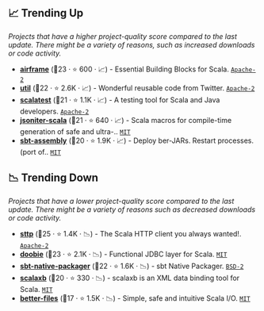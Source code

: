 ## 📈 Trending Up

_Projects that have a higher project-quality score compared to the last update. There might be a variety of reasons, such as increased downloads or code activity._

- <b><a href="https://github.com/wvlet/airframe">airframe</a></b> (🥇23 ·  ⭐ 600 · 📈) - Essential Building Blocks for Scala. <code><a href="http://bit.ly/3nYMfla">Apache-2</a></code>
- <b><a href="https://github.com/twitter/util">util</a></b> (🥈22 ·  ⭐ 2.6K · 📈) - Wonderful reusable code from Twitter. <code><a href="http://bit.ly/3nYMfla">Apache-2</a></code>
- <b><a href="https://github.com/scalatest/scalatest">scalatest</a></b> (🥈21 ·  ⭐ 1.1K · 📈) - A testing tool for Scala and Java developers. <code><a href="http://bit.ly/3nYMfla">Apache-2</a></code>
- <b><a href="https://github.com/plokhotnyuk/jsoniter-scala">jsoniter-scala</a></b> (🥇21 ·  ⭐ 640 · 📈) - Scala macros for compile-time generation of safe and ultra-.. <code><a href="http://bit.ly/34MBwT8">MIT</a></code>
- <b><a href="https://github.com/sbt/sbt-assembly">sbt-assembly</a></b> (🥇20 ·  ⭐ 1.9K · 📈) - Deploy ber-JARs. Restart processes. (port of.. <code><a href="http://bit.ly/34MBwT8">MIT</a></code>

## 📉 Trending Down

_Projects that have a lower project-quality score compared to the last update. There might be a variety of reasons such as decreased downloads or code activity._

- <b><a href="https://github.com/softwaremill/sttp">sttp</a></b> (🥈25 ·  ⭐ 1.4K · 📉) - The Scala HTTP client you always wanted!. <code><a href="http://bit.ly/3nYMfla">Apache-2</a></code>
- <b><a href="https://github.com/tpolecat/doobie">doobie</a></b> (🥇23 ·  ⭐ 2.1K · 📉) - Functional JDBC layer for Scala. <code><a href="http://bit.ly/34MBwT8">MIT</a></code>
- <b><a href="https://github.com/sbt/sbt-native-packager">sbt-native-packager</a></b> (🥇22 ·  ⭐ 1.6K · 📉) - sbt Native Packager. <code><a href="http://bit.ly/3rqEWVr">BSD-2</a></code>
- <b><a href="https://github.com/eed3si9n/scalaxb">scalaxb</a></b> (🥈20 ·  ⭐ 330 · 📉) - scalaxb is an XML data binding tool for Scala. <code><a href="http://bit.ly/34MBwT8">MIT</a></code>
- <b><a href="https://github.com/pathikrit/better-files">better-files</a></b> (🥈17 ·  ⭐ 1.5K · 📉) - Simple, safe and intuitive Scala I/O. <code><a href="http://bit.ly/34MBwT8">MIT</a></code>

